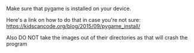 Make sure that pygame is installed on your device. 

Here's a link on how to do that in case you're not sure: https://kidscancode.org/blog/2015/09/pygame_install/

Also DO NOT take the images out of their directories as that will crash the program
